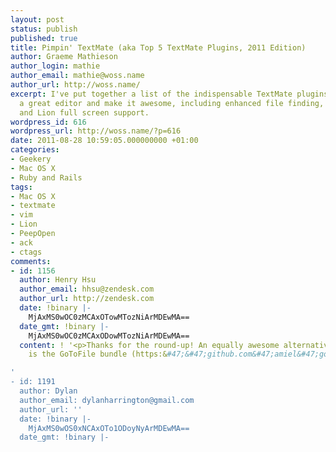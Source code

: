 ```yaml
---
layout: post
status: publish
published: true
title: Pimpin' TextMate (aka Top 5 TextMate Plugins, 2011 Edition)
author: Graeme Mathieson
author_login: mathie
author_email: mathie@woss.name
author_url: http://woss.name/
excerpt: I've put together a list of the indispensable TextMate plugins that take
  a great editor and make it awesome, including enhanced file finding, project search
  and Lion full screen support.
wordpress_id: 616
wordpress_url: http://woss.name/?p=616
date: 2011-08-28 10:59:05.000000000 +01:00
categories:
- Geekery
- Mac OS X
- Ruby and Rails
tags:
- Mac OS X
- textmate
- vim
- Lion
- PeepOpen
- ack
- ctags
comments:
- id: 1156
  author: Henry Hsu
  author_email: hhsu@zendesk.com
  author_url: http://zendesk.com
  date: !binary |-
    MjAxMS0wOC0zMCAxOTowMTozNiArMDEwMA==
  date_gmt: !binary |-
    MjAxMS0wOC0zMCAxODowMTozNiArMDEwMA==
  content: ! '<p>Thanks for the round-up! An equally awesome alternative to PeepOpen
    is the GoToFile bundle (https:&#47;&#47;github.com&#47;amiel&#47;gotofile.tmbundle).<&#47;p>

'
- id: 1191
  author: Dylan
  author_email: dylanharrington@gmail.com
  author_url: ''
  date: !binary |-
    MjAxMS0wOS0xNCAxOTo1ODoyNyArMDEwMA==
  date_gmt: !binary |-
    MjAxMS0wOS0xNCAxODo1ODoyNyArMDEwMA==
  content: ! '<p>Woah, totally weird, it''s like I wrote this post... (have same hardware,
    TextMate plugins installed and dislike of Vim editors for everyday use vs TextMate).

    Anyway good write up and I agree about a split window plugin- I''d pay at least
    $12 for it.<&#47;p>

'
---
```

All the cool kids are using [Vim](http:&#47;&#47;www.vim.org&#47;) these days. That's fine, y'all go right ahead, but sorry, it's not really my thing. I'm perfectly happy with [TextMate](http:&#47;&#47;macromates.com&#47;), thanks.

Don't get me wrong; I've been using various flavours of Vi for 17 years now. I'm reasonably proficient at it, and it's my tool of choice when I'm, say, editing server configuration files. I can plan and execute a series of changes to a file like a boss, *when I already know what I'm doing*. The trouble occurs when I'm coding, and what I'm trying to achieve isn't yet a fully crystallised thought. Then, with Vi, I feel boxed in and a bit blinkered.

It's just me, I know. Maybe the root of the problem is that I code before thinking. :)

So I still use TextMate, where I feel just a little more free and creative.

Anyway, this isn't a post about Vim vs TextMate (there's [enough of them](http:&#47;&#47;www.google.co.uk&#47;search?q=vim+vs+textmate) already!), I just wanted to get that off my chest.

I seem to be going through a phase of setting up fresh installs of my various desktop and laptop computers again (blame Lion). Instead of blindly installing all the same tools as I'm used to, I figured I'd reassess the landscape and see what's out there. Here are a few plugins for TextMate I've tried, and liked.

* [PeepOpen](http:&#47;&#47;peepcode.com&#47;products&#47;peepopen) is a file finder from the lovely folks at [PeepCode](http:&#47;&#47;peepcode.com&#47;). It replaces the default "Go to file..." (*⌘-T*) pane with one that's a good deal smarter. Instead of matching just on the filename, it'll match on the entire path. This is invaluable if your project has 300 files called `show.html.erb`. If I'm looking for, say, an article's show template in a Rails project, typing `avartsh` (**a**pp&#47;**v**iews&#47;**art**icles&#47;**sh**ow.html.erb) will get me there quickly.

  PeepOpen is $12, but it's free as part of your PeepCode Unlimited subscription which you'd be crazy not to have anyway, right?

* [EGOTextMateFullScreen](https:&#47;&#47;github.com&#47;enormego&#47;EGOTextMateFullScreen) is a plugin that gives you native full screen support on Mac OS X Lion. On my desktop computer, a 27" iMac, I didn't really the point of full screen support (I much prefer a few windows tiled with the assistance of [Sizeup](http:&#47;&#47;irradiatedsoftware.com&#47;sizeup&#47;)). But then I got my hands on a Macbook Air and suddenly it made a whole lot more sense.

* If you're making use of the full screen support, then there's one small snag: the drawer isn't visible. I quite like the drawer; not to find files &ndash; because PeepOpen does a much better job &ndash; but to remind me of the context I'm in. When you're editing a file, and need a reminder of the context, hit *ctrl-⌘-R* and your current file will be highlighted in the project tree.

  So if, like me, you'd miss the drawer in full screen mode, the old standby is the [MissingDrawer](https:&#47;&#47;github.com&#47;jezdez&#47;textmate-missingdrawer) plugin. This turns the drawer into a sidebar, which is part of the main window and, therefore, still visible in full screen mode.

* Finally, project-wide search. The default Find in Project is a little ... slow. And a bit beachball-y. For a while I'd been using a bundle that replaces the default Find in Project with one powered by Ack. Much faster, and a little more flexible too. When I went searching for it this time around, though, I discovered [AckMate](https:&#47;&#47;github.com&#47;protocool&#47;AckMate), a plugin which provides a more integrated experience. It's fast. It can show you the context of the search result. It even allows you to constrain the results to particular file types. In short, it's awesome. Be sure to read the instructions on how to [set the shortcut key to the default "Find in Project..." one](https:&#47;&#47;github.com&#47;protocool&#47;AckMate&#47;wiki&#47;Usage).

There's one final plugin that I'm planning on evaluating, but haven't quite gotten around to yet. The one, single, feature I liked in my brief affair with [RubyMine](http:&#47;&#47;www.jetbrains.com&#47;ruby&#47;) was the ability to jump to a method definition. I've got a similar mechanism set up in Vim using [exuberant ctags](http:&#47;&#47;ctags.sourceforge.net&#47;) which works really well. (And back in the days before Mac OS X when Emacs was my hammer &ndash; and every C file a thumb &ndash; I lived by my `TAGS` files.) How I'd love project-wide "Go to symbol...". There's a plugin out there called [TmCodeBrowser](http:&#47;&#47;www.cocoabits.com&#47;TmCodeBrowser&#47;) that appears to do exactly what I'm after. I'm slightly wary as it hasn't been updated in quite some time, but perhaps that's because it still just works. I'll evaluate it soon and update this post when I do.

There's one plugin I wish existed, but doesn't seem to: split windows. I've got plenty of screen real estate. It would be crazy awesome to be able to have my model and its tests sitting side by side with a vertical split. If it's possible to write a TextMate plugin that realises this, **I would happily pay $12 for it** (same price point as PeepOpen). Just so you know. ;-)

That's it. I still love TextMate and I spend several hours working in it most days. Thanks for making code editing a lovely experience, Allan!
